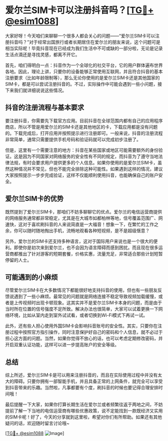 # 爱尔兰SIM卡可以注册抖音吗？[[TG💪+ @esim1088](https://t.me/s/esim1088)]

大家好呀！今天咱们来聊聊一个很多人都会关心的问题——“爱尔兰SIM卡可以注册抖音吗？”对于经常出国旅行或者长期居住在爱尔兰的朋友来说，这个问题可是相当实际呢！毕竟抖音现在已经成为我们生活中不可或缺的一部分啦，无论是记录生活点滴还是寻找灵感，都离不开它。

首先，咱们得明白一点：抖音作为一个全球化的社交平台，它的用户群体遍布世界各地。因此，理论上讲，只要你的设备能够正常使用互联网，并且符合抖音的基本注册要求（比如年龄限制等），那么无论你使用的是爱尔兰SIM卡还是其他国家的SIM卡，都是可以尝试注册抖音的。不过，实际操作中可能会遇到一些小问题，接下来我们就详细说说这些情况。

## 抖音的注册流程与基本要求

要注册抖音，你需要先下载官方应用。目前抖音在全球范围内都有自己的应用程序商店，所以不管是用爱尔兰的SIM卡还是其他地区的卡，下载应用都是没有问题的。下载完成后，打开应用并按照提示进行注册即可。一般来说，抖音的注册流程非常简单，通常只需要提供手机号码和验证码就可以完成初步注册了。

但是，这里有一个需要注意的地方：抖音在某些国家或地区可能需要额外的身份验证。这是因为不同国家对网络服务的安全性有不同的规定，而抖音为了遵守当地法律法规，有时会要求用户提供更多的个人信息。如果你使用的是爱尔兰SIM卡，虽然这种情况并不常见，但也不能完全排除这种可能性。如果遇到这样的情况，建议大家按照提示一步步完成验证，这样不仅能顺利使用抖音，也能确保自己的账户安全。

## 爱尔兰SIM卡的优势

既然提到了爱尔兰SIM卡，那咱们不妨多聊聊它的优点。爱尔兰的电信运营商提供的网络服务通常都非常稳定，尤其是在大城市如都柏林等地，信号覆盖范围广、网速快，这对于喜欢刷抖音的人来说简直是一大福音！想象一下，在繁忙的工作之余，你可以随时随地掏出手机，流畅地观看各种短视频，是不是超级惬意？

另外，爱尔兰的SIM卡还支持多种语言，这对于国际用户来说也是一个很大的便利。即使你是初次来到爱尔兰，也不会因为语言障碍而感到困扰。而且现在很多运营商都推出了针对游客的短期套餐，价格实惠，流量充足，非常适合那些计划短暂停留的人士。

## 可能遇到的小麻烦

尽管爱尔兰SIM卡在大多数情况下都能很好地支持抖音的使用，但也有一些朋友反馈说遇到了一些小麻烦。最常见的问题就是网络连接不稳定导致视频加载缓慢，或者是上传视频时出现卡顿现象。这其实并不是爱尔兰SIM卡本身的问题，而是由于当时所在位置的信号强度不足所致。解决办法也很简单，大家可以试着更换一下网络环境，比如从室内走到室外试试看，或者切换到Wi-Fi模式下再试一试。

此外，还有些人担心使用外国SIM卡会影响抖音账号的安全性。其实，只要你在注册过程中按照官方指引操作，同时注意保护好自己的密码和个人信息，就不必过于担心这方面的问题。当然，如果你觉得不放心的话，也可以考虑定期修改密码，并开启双重认证功能，这样可以进一步提高账户的安全等级。

## 总结

综上所述，爱尔兰SIM卡是可以用来注册抖音的，而且在实际使用过程中并没有太大的障碍。只要你拥有一部智能手机，并且具备正常的上网条件，就完全可以享受到抖音带来的乐趣。当然啦，凡事都要有个度，刷抖音的时候也要记得合理安排时间哦！

最后提醒一下大家，如果你打算长期生活在爱尔兰或者频繁往返于两地之间，不妨提前了解一下当地的电信运营商有哪些优惠政策，说不定能找到一款既经济又实用的SIM卡呢！好了，今天的分享就到这里啦，希望对你们有所帮助。如果还有其他疑问的话，欢迎随时留言讨论哦~

[[TG💪+ @esim1088](https://t.me/s/esim1088) ![Image](https://i.postimg.cc/4NQfJmqS/Snipaste-2025-05-13-00-14-12.png)]